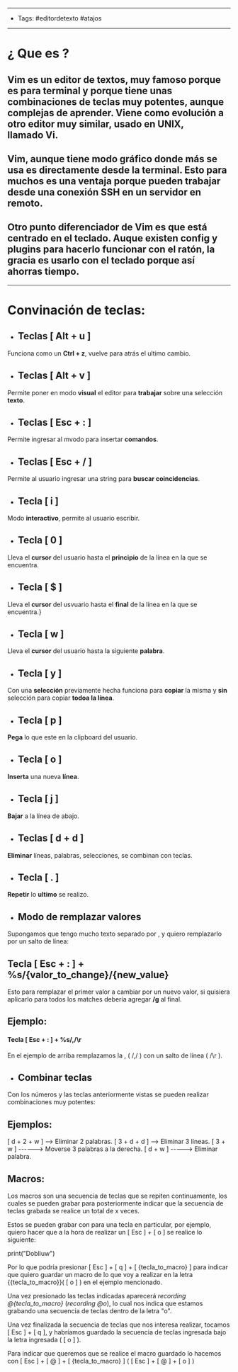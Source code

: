 -----------
- Tags: #editordetexto #atajos 
---

# ¿ Que es ?

## Vim es un editor de textos, muy famoso porque es para terminal y porque tiene unas combinaciones de teclas muy potentes, aunque complejas de aprender. Viene como evolución a otro editor muy similar, usado en UNIX, llamado **Vi**.
## Vim, aunque tiene modo gráfico donde más se usa es directamente desde la terminal. Esto para muchos es una ventaja porque pueden trabajar desde una conexión SSH en un servidor en remoto.

## Otro punto diferenciador de Vim es que está centrado en el teclado. Auque existen config y plugins para hacerlo funcionar con el ratón, la gracia es usarlo con el teclado porque así ahorras tiempo.

----

# Convinación de teclas:


- ## Teclas [ Alt + u ]
Funciona como un **Ctrl + z**, vuelve para atrás el ultimo cambio.

- ## Teclas [ Alt + v ] 
Permite poner en modo **visual** el editor para **trabajar** sobre una selección **texto**.

- ## Teclas [ Esc + : ]
Permite ingresar al mvodo para insertar **comandos**. 

- ## Teclas [ Esc + / ] 
Permite al usuario ingresar una string para **buscar coincidencias**. 

- ## Tecla [ i ]
Modo **interactivo**, permite al usuario escribir.

- ## Tecla [ 0 ] 
Lleva el **cursor** del usuario hasta el **principio** de la línea en la que se encuentra. 

- ## Tecla [ $ ] 
Lleva el **cursor** del usvuario hasta el **final** de la línea en la que se encuentra.}

- ## Tecla [ w ]
Lleva el **cursor** del usuario hasta la siguiente **palabra**. 

- ## Tecla [ y ]
Con una **selección** previamente hecha funciona para **copiar** la misma y **sin** selección para copiar **todoa la línea**.

- ## Tecla [ p ]
**Pega** lo que este en la clipboard del usuario.

- ## Tecla [ o ]
**Inserta** una nueva **línea**.

- ## Tecla [ j ]
**Bajar** a la línea de abajo.

- ## Teclas [ d + d ]
**Eliminar** líneas, palabras, selecciones, se combinan con teclas.

- ## Tecla [ . ]
**Repetir** lo **ultimo** se realizo.

- ## Modo de remplazar valores 
Supongamos que tengo mucho texto separado por , y quiero remplazarlo por un salto de línea: 
## Tecla [ Esc + : ] +  %s/{valor_to_change}/{new_value} 
Esto para remplazar el primer valor a cambiar por un nuevo valor, si quisiera aplicarlo para todos los matches debería agregar **/g** al final.

## Ejemplo: 
#### Tecla [ Esc + : ] + %s/,/\r 
En el ejemplo de arriba remplazamos la , ( /,/ )  con un salto de línea ( /\r ). 

- ## Combinar teclas 
Con los números y las teclas anteriormente vistas se pueden realizar combinaciones muy potentes: 

## Ejemplos: 

[ d +  2  + w ] --> Eliminar 2 palabras.
[ 3 + d + d ] --> Eliminar 3 líneas.
[ 3 + w ] ------> Moverse 3 palabras a la derecha.
[ d + w ]  -----> Eliminar palabra.

## Macros: 

Los macros son una secuencia de teclas que se repiten continuamente, los cuales se pueden grabar para posteriormente indicar que la secuencia de teclas grabada se realice un total de x veces. 

Estos se pueden grabar con para una tecla en particular, por ejemplo, quiero hacer que a la hora de realizar un [ Esc ] + [ o ] se realice lo siguiente: 

print("Dobliuw")

Por lo que podría presionar [ Esc ] + [ q ] + [ {tecla_to_macro} ] para indicar que quiero guardar un macro de lo que voy a realizar en la letra {{tecla_to_macro}}( [ o ] ) en el ejemplo mencionado. 

Una vez presionado las teclas indicadas aparecerá *recording @{tecla_to_macro}* (*recording @o*), lo cual nos indica que estamos grabando una secuencia de teclas dentro de la letra "o". 

Una vez finalizada la secuencia de teclas que nos interesa realizar, tocamos [ Esc ] + [ q ], y habríamos guardado la secuencia de teclas ingresada bajo la letra ingresada ( [ o ] ). 

Para indicar que queremos que se realice el macro guardado lo hacemos con [ Esc ] + [ @ ] + [ {tecla_to_macro} ] ( [ Esc ] + [ @ ] + [ o ] )
